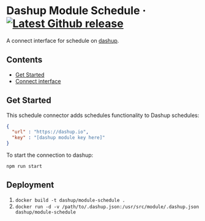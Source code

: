 Dashup Module Schedule
&middot;
[![Latest Github release](https://img.shields.io/github/release/dashup/module-schedule.svg)](https://github.com/dashup/module-schedule/releases/latest)
=====

A connect interface for schedule on [dashup](https://dashup.io).

## Contents
* [Get Started](#get-started)
* [Connect interface](#connect)

## Get Started

This schedule connector adds schedules functionality to Dashup schedules:

```json
{
  "url" : "https://dashup.io",
  "key" : "[dashup module key here]"
}
```

To start the connection to dashup:

`npm run start`

## Deployment

1. `docker build -t dashup/module-schedule .`
2. `docker run -d -v /path/to/.dashup.json:/usr/src/module/.dashup.json dashup/module-schedule`